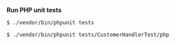 **Run PHP unit tests**
```
$ ./vendor/bin/phpunit tests
```
```
$ ./vendor/bin/phpunit tests/CustomerHandlerTest/php
```

